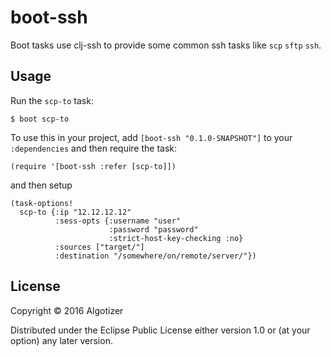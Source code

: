 # boot-ssh

Boot tasks use clj-ssh to provide some common ssh tasks like `scp` `sftp` `ssh`.

## Usage

Run the `scp-to` task:

    $ boot scp-to

To use this in your project, add `[boot-ssh "0.1.0-SNAPSHOT"]` to your `:dependencies`
and then require the task:

    (require '[boot-ssh :refer [scp-to]])

and then setup

    (task-options!
      scp-to {:ip "12.12.12.12"
              :sess-opts {:username "user"
                          :password "password"
                          :strict-host-key-checking :no}
              :sources ["target/"]
              :destination "/somewhere/on/remote/server/"})

## License

Copyright © 2016 Algotizer

Distributed under the Eclipse Public License either version 1.0 or (at
your option) any later version.
